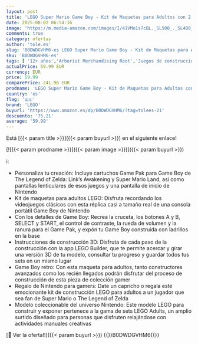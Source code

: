 ```yaml
---
layout: post
title: 'LEGO Super Mario Game Boy - Kit de Maquetas para Adultos con 2 Cartuchos de Videojuegos Inc. Zelda: Link s Awakening y Super Mario Land - Regalo Retro de Nintendo para Gamers 72046'
date: 2025-08-02 06:54:16
image: 'https://m.media-amazon.com/images/I/41VMo1s7cBL._SL500_._SL400_.jpg'
comments: true
category: ofertas
author: 'tole.es'
slug: 'B0DWDGVHM6-es LEGO Super Mario Game Boy - Kit de Maquetas para Adultos...'
sku: 'B0DWDGVHM6-es'
tags: [ '12+ años','Arborist Merchandising Root','Juegos de construcción para niños','Juguetes','Juguetes y juegos','Self Service','Sets de construcción','Special Features Stores','b6d17eda-2c26-45ed-a098-453a9f96e839_0','b6d17eda-2c26-45ed-a098-453a9f96e839_7701','lego','nintendo','🇪🇸', ]
actualPrice: 59.99 EUR
currency: EUR
price: 59.99
comparePrice: 241.96 EUR
prodname: 'LEGO Super Mario Game Boy - Kit de Maquetas para Adultos con 2 Cartuchos de Videojuegos Inc. Zelda: Link s Awakening y Super Mario Land - Regalo Retro de Nintendo para Gamers 72046'
country: 'es'
flag: '🇪🇸'
brand: 'LEGO'
buyurl: 'https://www.amazon.es/dp/B0DWDGVHM6/?tag=tolees-21'
descuento: '75.21'
average: '59.99'
---
```


Está [{{< param title >}}]({{< param buyurl >}}) en el siguiente enlace!

[![{{< param prodname >}}]({{< param image >}})]({{< param buyurl >}})

ℹ️:

- Personaliza tu creación: Incluye cartuchos Game Pak para Game Boy de The Legend of Zelda: Link’s Awakening y Super Mario Land, así como pantallas lenticulares de esos juegos y una pantalla de inicio de Nintendo
- Kit de maquetas para adultos LEGO: Disfruta recordando los videojuegos clásicos con esta réplica casi a tamaño real de una consola portátil Game Boy de Nintendo
- Con los detalles de Game Boy: Recrea la cruceta, los botones A y B, SELECT y START, el control de contraste, la rueda de volumen y la ranura para el Game Pak, y expón tu Game Boy construida con ladrillos en la base
- Instrucciones de construcción 3D: Disfruta de cada paso de la construcción con la app LEGO Builder, que te permite acercar y girar una versión 3D de tu modelo, consultar tu progreso y guardar todos tus sets en un mismo lugar
- Game Boy retro: Con esta maqueta para adultos, tanto constructores avanzados como los recién llegados podrán disfrutar del proceso de construcción de esta pieza de colección gamer
- Regalo de Nintendo para gamers: Date un capricho o regala este emocionante kit de construcción LEGO para adultos a un jugador que sea fan de Super Mario o The Legend of Zelda
- Modelo coleccionable del universo Nintendo: Este modelo LEGO para construir y exponer pertenece a la gama de sets LEGO Adults, un amplio surtido diseñado para personas que disfruten relajándose con actividades manuales creativas

[🛒 Ver la oferta!!]({{< param buyurl >}})
{{<world>}}B0DWDGVHM6{{</world>}}
